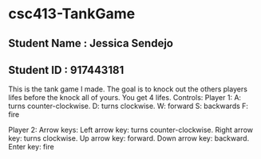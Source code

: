 # csc413-TankGame

## Student Name : Jessica Sendejo
## Student ID : 917443181

This is the tank game I made. The goal is to knock out the others players lifes before the knock all of yours.
You get 4 lifes.
Controls:
Player 1:
A: turns counter-clockwise.
D: turns clockwise.
W: forward
S: backwards
F: fire

Player 2:
Arrow keys:
Left arrow key: turns counter-clockwise.
Right arrow key: turns clockwise.
Up arrow key: forward.
Down arrow key: backward.
Enter key: fire




